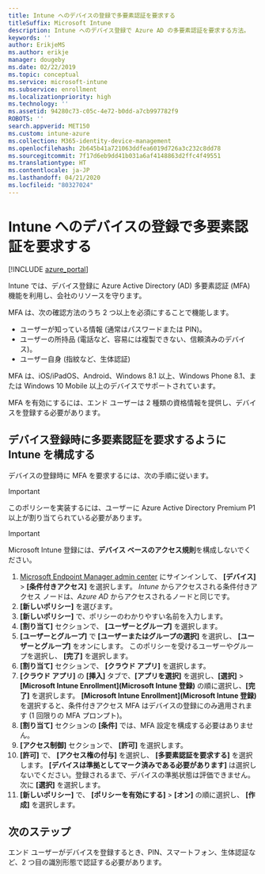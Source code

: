 ```yaml
---
title: Intune へのデバイスの登録で多要素認証を要求する
titleSuffix: Microsoft Intune
description: Intune へのデバイス登録で Azure AD の多要素認証を要求する方法。
keywords: ''
author: ErikjeMS
ms.author: erikje
manager: dougeby
ms.date: 02/22/2019
ms.topic: conceptual
ms.service: microsoft-intune
ms.subservice: enrollment
ms.localizationpriority: high
ms.technology: ''
ms.assetid: 94280c73-c05c-4e72-b0dd-a7cb997782f9
ROBOTS: ''
search.appverid: MET150
ms.custom: intune-azure
ms.collection: M365-identity-device-management
ms.openlocfilehash: 2b645b41a721063ddfea6019d726a3c232c8dd78
ms.sourcegitcommit: 7f17d6eb9dd41b031a6af4148863d2ffc4f49551
ms.translationtype: HT
ms.contentlocale: ja-JP
ms.lasthandoff: 04/21/2020
ms.locfileid: "80327024"
---
```

# <a name="require-multi-factor-authentication-for-intune-device-enrollments"></a>Intune へのデバイスの登録で多要素認証を要求する

[!INCLUDE [azure_portal](../includes/azure_portal.md)]

Intune では、デバイス登録に Azure Active Directory (AD) 多要素認証 (MFA) 機能を利用し、会社のリソースを守ります。

MFA は、次の確認方法のうち 2 つ以上を必須にすることで機能します。

- ユーザーが知っている情報 (通常はパスワードまたは PIN)。
- ユーザーの所持品 (電話など、容易には複製できない、信頼済みのデバイス)。
- ユーザー自身 (指紋など、生体認証)

MFA は、iOS/iPadOS、Android、Windows 8.1 以上、Windows Phone 8.1、または Windows 10 Mobile 以上のデバイスでサポートされています。

MFA を有効にするには、エンド ユーザーは 2 種類の資格情報を提供し、デバイスを登録する必要があります。

## <a name="configure-intune-to-require-multi-factor-authentication-at-device-enrollment"></a>デバイス登録時に多要素認証を要求するように Intune を構成する

デバイスの登録時に MFA を要求するには、次の手順に従います。

>[!Important]
>このポリシーを実装するには、ユーザーに Azure Active Directory Premium P1 以上が割り当てられている必要があります。

>[!Important]
>Microsoft Intune 登録には、**デバイス ベースのアクセス規則**を構成しないでください。

1. [Microsoft Endpoint Manager admin center](https://go.microsoft.com/fwlink/?linkid=2109431) にサインインして、 **[デバイス]**  >  **[条件付きアクセス]** を選択します。 *Intune* からアクセスされる条件付きアクセス ノードは、*Azure AD* からアクセスされるノードと同じです。
2. **[新しいポリシー]** を選びます。
3. **[新しいポリシー]** で、ポリシーのわかりやすい名前を入力します。
4. **[割り当て]** セクションで、 **[ユーザーとグループ]** を選択します。 
5. **[ユーザーとグループ]** で **[ユーザーまたはグループの選択]** を選択し、 **[ユーザーとグループ]** をオンにします。 このポリシーを受けるユーザーやグループを選択し、 **[完了]** を選択します。
6. **[割り当て]** セクションで、 **[クラウド アプリ]** を選択します。
7. **[クラウド アプリ]** の **[挿入]** タブで、**[アプリを選択]** を選択し、**[選択]** > **[Microsoft Intune Enrollment]\(Microsoft Intune 登録\)** の順に選択し、**[完了]** を選択します。 **[Microsoft Intune Enrollment]\(Microsoft Intune 登録\)** を選択すると、条件付きアクセス MFA はデバイスの登録にのみ適用されます (1 回限りの MFA プロンプト)。
8. **[割り当て]** セクションの **[条件]** では、MFA 設定を構成する必要はありません。
9. **[アクセス制御]** セクションで、 **[許可]** を選択します。
10. **[許可]** で、 **[アクセス権の付与]** を選択し、 **[多要素認証を要求する]** を選択します。 **[デバイスは準拠としてマーク済みである必要があります]** は選択しないでください。登録されるまで、デバイスの準拠状態は評価できません。 次に **[選択]** を選択します。
11. **[新しいポリシー]** で、 **[ポリシーを有効にする]**  >  **[オン]** の順に選択し、 **[作成]** を選択します。



## <a name="next-steps"></a>次のステップ

エンド ユーザーがデバイスを登録するとき、PIN、スマートフォン、生体認証など、2 つ目の識別形態で認証する必要があります。
